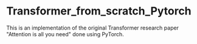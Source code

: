 # Transformer_from_scratch_Pytorch
This is an implementation of the original Transformer research paper "Attention is all you need" done using PyTorch.
